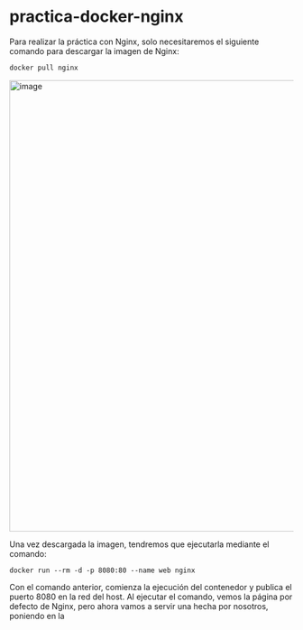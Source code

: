 # practica-docker-nginx

Para realizar la práctica con Nginx, solo necesitaremos el siguiente comando para descargar la imagen de Nginx:
```js
docker pull nginx
```

<img width="800" alt="image" src="https://user-images.githubusercontent.com/91556453/157730396-a9ba7d25-8960-4c91-ac67-fcad0f387703.png">

Una vez descargada la imagen, tendremos que ejecutarla mediante el comando:
```
docker run --rm -d -p 8080:80 --name web nginx
```
Con el comando anterior, comienza la ejecución del contenedor y publica el puerto 8080 en la red del host. Al ejecutar el comando, vemos la página por defecto de Nginx, pero ahora vamos a servir una hecha por nosotros, poniendo en la 

